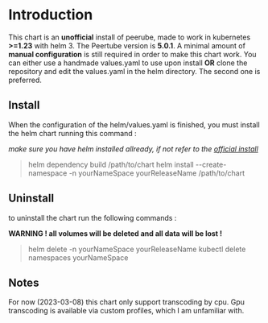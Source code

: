 # Introduction
This chart is an **unofficial** install of peerube, made to work in kubernetes **>=1.23** with helm 3.
The Peertube version is **5.0.1**. A minimal amount of **manual configuration** is still required in order to make this chart work.
You can either use a handmade values.yaml to use upon install **OR** clone the repository and edit the values.yaml in the helm directory. The second one is preferred.

## Install
When the configuration of the helm/values.yaml is finished, you must install the helm chart running this command :

*make sure you have helm installed allready, if not refer to the [official install](https://helm.sh/docs/intro/install/)*

> helm dependency build /path/to/chart
> helm install --create-namespace -n yourNameSpace yourReleaseName /path/to/chart

## Uninstall
to uninstall the chart run the following commands :

**WARNING ! all volumes will be deleted and all data will be lost !**

> helm delete -n yourNameSpace yourReleaseName 
> kubectl delete namespaces yourNameSpace

## Notes
For now (2023-03-08) this chart only support transcoding by cpu. Gpu transcoding is available via custom profiles, which I am unfamiliar with.
